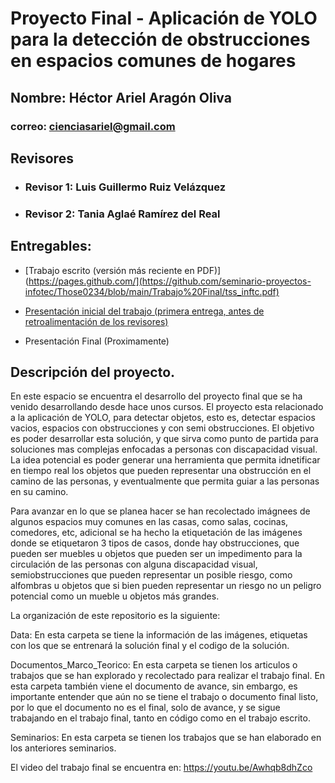 # Proyecto Final - Aplicación de YOLO para la detección de obstrucciones en espacios comunes de hogares

## Nombre: Héctor Ariel Aragón Oliva
### correo: cienciasariel@gmail.com

## Revisores

* ### Revisor 1: Luis Guillermo Ruiz Velázquez 
* ### Revisor 2: Tania Aglaé Ramírez del Real

## Entregables:

* [Trabajo escrito (versión más reciente en PDF)](https://pages.github.com/](https://github.com/seminario-proyectos-infotec/Those0234/blob/main/Trabajo%20Final/tss_inftc.pdf)
* [Presentación inicial del trabajo (primera entrega, antes de retroalimentación de los revisores)](https://github.com/seminario-proyectos-infotec/Those0234/blob/main/Seminarios/SeminarioDeProyectosII/PresentaciónProyecto.pptx)

* Presentación Final (Proximamente)

## Descripción del proyecto.

En este espacio se encuentra el desarrollo del proyecto final que se ha venido desarrollando desde hace unos cursos. El proyecto esta relacionado a la aplicación de YOLO, para detectar objetos, esto es, detectar espacios vacios, espacios con obstrucciones y con semi obstrucciones. El objetivo es poder desarrollar esta solución, y que sirva como punto de partida para soluciones mas complejas enfocadas a personas con discapacidad visual. La idea potencial es poder generar una herramienta que permita idnetificar en tiempo real los objetos que pueden representar una obstrucción en el camino de las personas, y eventualmente que permita guiar a las personas en su camino. 

Para avanzar en lo que se planea hacer se han recolectado imágnees de algunos espacios muy comunes en las casas, como salas, cocinas, comedores, etc, adicional se ha hecho la etiquetación de las imágenes donde se etiquetaron 3 tipos de casos, donde hay obstrucciones, que pueden ser muebles u objetos que pueden ser un impedimento para la circulación de las personas con alguna discapacidad visual, semiobstrucciones que pueden representar un posible riesgo, como alfombras u objetos que si bien pueden representar un riesgo no un peligro potencial como un mueble u objetos más grandes.

La organización de este repositorio es la siguiente:

Data: En esta carpeta se tiene la información de las imágenes, etiquetas con los que se entrenará la solución final y el codigo de la solución.

Documentos_Marco_Teorico: En esta carpeta se tienen los articulos o trabajos que se han explorado y recolectado para realizar el trabajo final. En esta carpeta también viene el documento de avance, sin embargo, es importante entender que aún no se tiene el trabajo o documento final listo, por lo que el documento no es el final, solo de avance, y se sigue trabajando en el trabajo final, tanto en código como en el trabajo escrito. 

Seminarios: En esta carpeta se tienen los trabajos que se han elaborado en los anteriores seminarios.

El video del trabajo final se encuentra en: https://youtu.be/Awhqb8dhZco
